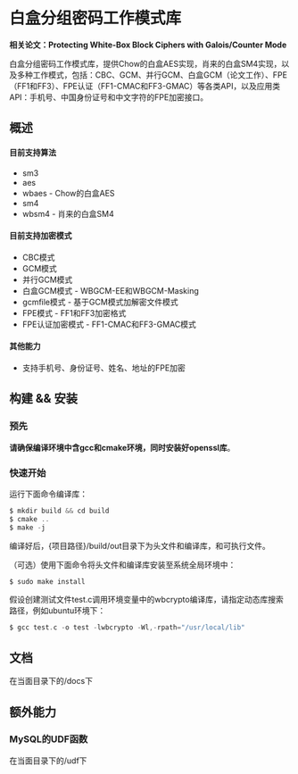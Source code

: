 # 白盒分组密码工作模式库

**相关论文：Protecting White-Box Block Ciphers with Galois/Counter Mode**

白盒分组密码工作模式库，提供Chow的白盒AES实现，肖来的白盒SM4实现，以及多种工作模式，包括：CBC、GCM、并行GCM、白盒GCM（论文工作）、FPE（FF1和FF3）、FPE认证（FF1-CMAC和FF3-GMAC）等各类API，以及应用类API：手机号、中国身份证号和中文字符的FPE加密接口。

## 概述

#### 目前支持算法

- sm3
- aes
- wbaes - Chow的白盒AES
- sm4
- wbsm4 - 肖来的白盒SM4

#### 目前支持加密模式

- CBC模式
- GCM模式
- 并行GCM模式
- 白盒GCM模式 - WBGCM-EE和WBGCM-Masking
- gcmfile模式 - 基于GCM模式加解密文件模式
- FPE模式 - FF1和FF3加密格式
- FPE认证加密模式 - FF1-CMAC和FF3-GMAC模式

#### 其他能力
- 支持手机号、身份证号、姓名、地址的FPE加密

## 构建 && 安装

### 预先

**请确保编译环境中含gcc和cmake环境，同时安装好openssl库**。

### 快速开始

运行下面命令编译库：
```asm
$ mkdir build && cd build
$ cmake ..
$ make -j
```
编译好后，{项目路径}/build/out目录下为头文件和编译库，和可执行文件。

（可选）使用下面命令将头文件和编译库安装至系统全局环境中：

```asm
$ sudo make install
```

假设创建测试文件test.c调用环境变量中的wbcrypto编译库，请指定动态库搜索路径，例如ubuntu环境下：

```asm
$ gcc test.c -o test -lwbcrypto -Wl,-rpath="/usr/local/lib"
```

## 文档

在当面目录下的/docs下

## 额外能力

### MySQL的UDF函数

在当面目录下的/udf下